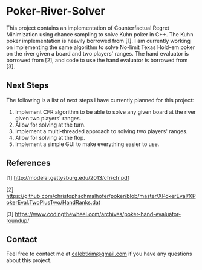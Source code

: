 # Poker-River-Solver

This project contains an implementation of Counterfactual Regret Minimization using chance sampling to solve Kuhn poker in C++. The Kuhn poker implementation is heavily borrowed from [1]. I am currently working on implementing the same algorithm to solve No-limit Texas Hold-em poker on the river given a board and two players' ranges. The hand evaluator is borrowed from [2], and code to use the hand evaluator is borrowed from [3].

## Next Steps

The following is a list of next steps I have currently planned for this project:

  1. Implement CFR algorithm to be able to solve any given board at the river given two players' ranges.
  2. Allow for solving at the turn.
  3. Implement a multi-threaded approach to solving two players' ranges.
  4. Allow for solving at the flop.
  5. Implement a simple GUI to make everything easier to use.
  
## References

[1] http://modelai.gettysburg.edu/2013/cfr/cfr.pdf

[2] https://github.com/christophschmalhofer/poker/blob/master/XPokerEval/XPokerEval.TwoPlusTwo/HandRanks.dat

[3] https://www.codingthewheel.com/archives/poker-hand-evaluator-roundup/

## Contact

Feel free to contact me at calebtkim@gmail.com if you have any questions about this project. 
